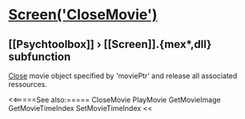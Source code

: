 # [Screen('CloseMovie')](Screen-CloseMovie) 
## [[Psychtoolbox]] &#8250; [[Screen]].{mex*,dll} subfunction


[Close](Close) movie object specified by 'moviePtr' and release all associated  
ressources.  


<<=====See also:=====
CloseMovie PlayMovie GetMovieImage GetMovieTimeIndex SetMovieTimeIndex
<<